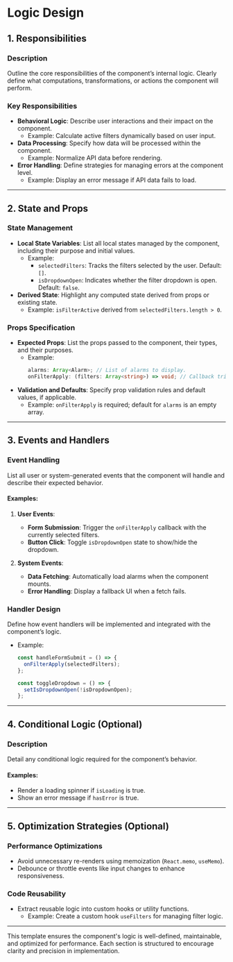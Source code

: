 # Logic Design

## **1. Responsibilities**
### **Description**
Outline the core responsibilities of the component’s internal logic. Clearly define what computations, transformations, or actions the component will perform.

### **Key Responsibilities**
- **Behavioral Logic**: Describe user interactions and their impact on the component.
  - Example: Calculate active filters dynamically based on user input.
- **Data Processing**: Specify how data will be processed within the component.
  - Example: Normalize API data before rendering.
- **Error Handling**: Define strategies for managing errors at the component level.
  - Example: Display an error message if API data fails to load.

---

## **2. State and Props**
### **State Management**
- **Local State Variables**: List all local states managed by the component, including their purpose and initial values.
  - Example:
    - `selectedFilters`: Tracks the filters selected by the user. Default: `[]`.
    - `isDropdownOpen`: Indicates whether the filter dropdown is open. Default: `false`.
- **Derived State**: Highlight any computed state derived from props or existing state.
  - Example: `isFilterActive` derived from `selectedFilters.length > 0`.

### **Props Specification**
- **Expected Props**: List the props passed to the component, their types, and their purposes.
  - Example:
    ```typescript
    alarms: Array<Alarm>; // List of alarms to display.
    onFilterApply: (filters: Array<string>) => void; // Callback triggered when filters are applied.
    ```
- **Validation and Defaults**: Specify prop validation rules and default values, if applicable.
  - Example: `onFilterApply` is required; default for `alarms` is an empty array.

---

## **3. Events and Handlers**
### **Event Handling**
List all user or system-generated events that the component will handle and describe their expected behavior.

#### **Examples**:
1. **User Events**:
   - **Form Submission**: Trigger the `onFilterApply` callback with the currently selected filters.
   - **Button Click**: Toggle `isDropdownOpen` state to show/hide the dropdown.

2. **System Events**:
   - **Data Fetching**: Automatically load alarms when the component mounts.
   - **Error Handling**: Display a fallback UI when a fetch fails.

### **Handler Design**
Define how event handlers will be implemented and integrated with the component’s logic.
- Example:
  ```javascript
  const handleFormSubmit = () => {
    onFilterApply(selectedFilters);
  };

  const toggleDropdown = () => {
    setIsDropdownOpen(!isDropdownOpen);
  };
  ```

---

## **4. Conditional Logic (Optional)**
### **Description**
Detail any conditional logic required for the component’s behavior.

#### **Examples**:
- Render a loading spinner if `isLoading` is true.
- Show an error message if `hasError` is true.

---

## **5. Optimization Strategies (Optional)**
### **Performance Optimizations**
- Avoid unnecessary re-renders using memoization (`React.memo`, `useMemo`).
- Debounce or throttle events like input changes to enhance responsiveness.

### **Code Reusability**
- Extract reusable logic into custom hooks or utility functions.
  - Example: Create a custom hook `useFilters` for managing filter logic.

---

This template ensures the component's logic is well-defined, maintainable, and optimized for performance. Each section is structured to encourage clarity and precision in implementation.


